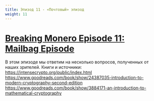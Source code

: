```yaml
---
title: Эпизод 11 - «Почтовый» эпизод
weight: 11
---
```


# [Breaking Monero Episode 11: Mailbag Episode](https://youtu.be/39HSRvuRgAo)

В этом эпизоде мы ответим на несколько вопросов, полученных от наших зрителей. Книги и источники:  
https://intensecrypto.org/public/index.html  
https://www.goodreads.com/book/show/24387035-introduction-to-modern-cryptography-second-edition  
https://www.goodreads.com/book/show/3884171-an-introduction-to-mathematical-cryptography
